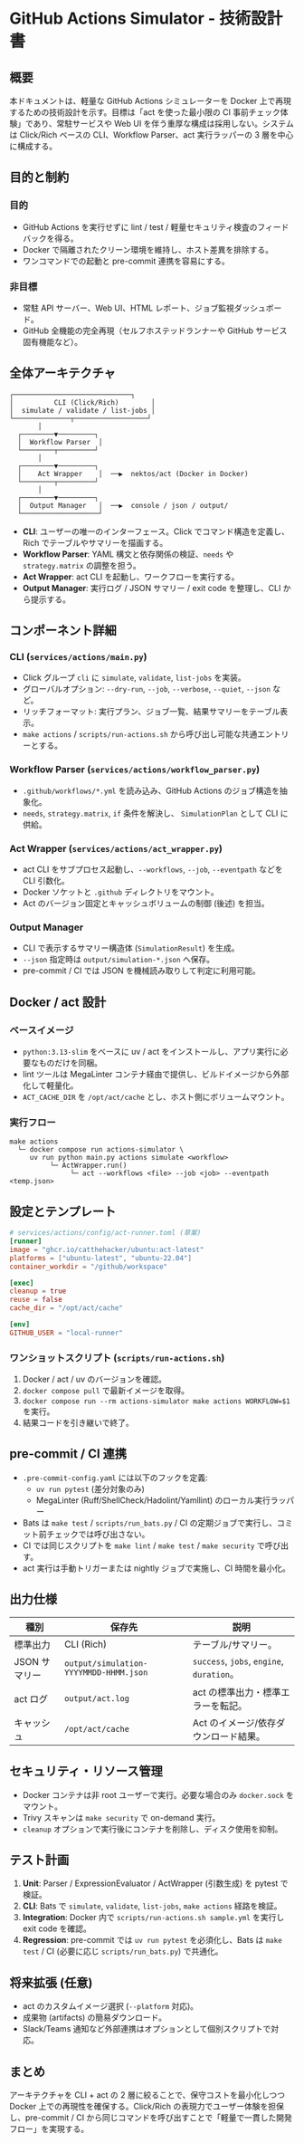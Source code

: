 # GitHub Actions Simulator - 技術設計書
<!-- markdownlint-disable -->

## 概要

本ドキュメントは、軽量な GitHub Actions シミュレーターを Docker 上で再現するための技術設計を示す。目標は「act を使った最小限の CI 事前チェック体験」であり、常駐サービスや Web UI を伴う重厚な構成は採用しない。システムは Click/Rich ベースの CLI、Workflow Parser、act 実行ラッパーの 3 層を中心に構成する。

## 目的と制約

### 目的

- GitHub Actions を実行せずに lint / test / 軽量セキュリティ検査のフィードバックを得る。
- Docker で隔離されたクリーン環境を維持し、ホスト差異を排除する。
- ワンコマンドでの起動と pre-commit 連携を容易にする。

### 非目標

- 常駐 API サーバー、Web UI、HTML レポート、ジョブ監視ダッシュボード。
- GitHub 全機能の完全再現（セルフホステッドランナーや GitHub サービス固有機能など）。

## 全体アーキテクチャ

```text
┌─────────────────────────────┐
│          CLI (Click/Rich)        │
│  simulate / validate / list-jobs │
└──────────────┬──────────────────┘
       │
  ┌────────▼─────────┐
  │  Workflow Parser  │
  └────────┬─────────┘
       │
  ┌────────▼─────────┐
  │    Act Wrapper    │  ──▶  nektos/act (Docker in Docker)
  └────────┬─────────┘
       │
  ┌────────▼─────────┐
  │  Output Manager   │  ──▶  console / json / output/
  └───────────────────┘
```

- **CLI**: ユーザーの唯一のインターフェース。Click でコマンド構造を定義し、Rich でテーブルやサマリーを描画する。
- **Workflow Parser**: YAML 構文と依存関係の検証、`needs` や `strategy.matrix` の調整を担う。
- **Act Wrapper**: act CLI を起動し、ワークフローを実行する。
- **Output Manager**: 実行ログ / JSON サマリー / exit code を整理し、CLI から提示する。

## コンポーネント詳細

### CLI (`services/actions/main.py`)

- Click グループ `cli` に `simulate`, `validate`, `list-jobs` を実装。
- グローバルオプション: `--dry-run`, `--job`, `--verbose`, `--quiet`, `--json` など。
- リッチフォーマット: 実行プラン、ジョブ一覧、結果サマリーをテーブル表示。
- `make actions` / `scripts/run-actions.sh` から呼び出し可能な共通エントリーとする。

### Workflow Parser (`services/actions/workflow_parser.py`)

- `.github/workflows/*.yml` を読み込み、GitHub Actions のジョブ構造を抽象化。
- `needs`, `strategy.matrix`, `if` 条件を解決し、 `SimulationPlan` として CLI に供給。

### Act Wrapper (`services/actions/act_wrapper.py`)

- act CLI をサブプロセス起動し、`--workflows`, `--job`, `--eventpath` などを CLI 引数化。
- Docker ソケットと `.github` ディレクトリをマウント。
- Act のバージョン固定とキャッシュボリュームの制御 (後述) を担当。

### Output Manager

- CLI で表示するサマリー構造体 (`SimulationResult`) を生成。
- `--json` 指定時は `output/simulation-*.json` へ保存。
- pre-commit / CI では JSON を機械読み取りして判定に利用可能。

## Docker / act 設計

### ベースイメージ

- `python:3.13-slim` をベースに uv / act をインストールし、アプリ実行に必要なものだけを同梱。
- lint ツールは MegaLinter コンテナ経由で提供し、ビルドイメージから外部化して軽量化。
- `ACT_CACHE_DIR` を `/opt/act/cache` とし、ホスト側にボリュームマウント。

### 実行フロー

```text
make actions
  └─ docker compose run actions-simulator \
     uv run python main.py actions simulate <workflow>
          └─ ActWrapper.run()
               └─ act --workflows <file> --job <job> --eventpath <temp.json>
```


## 設定とテンプレート


```toml
# services/actions/config/act-runner.toml (草案)
[runner]
image = "ghcr.io/catthehacker/ubuntu:act-latest"
platforms = ["ubuntu-latest", "ubuntu-22.04"]
container_workdir = "/github/workspace"

[exec]
cleanup = true
reuse = false
cache_dir = "/opt/act/cache"

[env]
GITHUB_USER = "local-runner"
```

### ワンショットスクリプト (`scripts/run-actions.sh`)

1. Docker / act / uv のバージョンを確認。
2. `docker compose pull` で最新イメージを取得。
3. `docker compose run --rm actions-simulator make actions WORKFLOW=$1` を実行。
4. 結果コードを引き継いで終了。

## pre-commit / CI 連携

- `.pre-commit-config.yaml` には以下のフックを定義:
     - `uv run pytest` (差分対象のみ)
     - MegaLinter (Ruff/ShellCheck/Hadolint/Yamllint) のローカル実行ラッパー
- Bats は `make test` / `scripts/run_bats.py` / CI の定期ジョブで実行し、コミット前チェックでは呼び出さない。
- CI では同じスクリプトを `make lint` / `make test` / `make security` で呼び出す。
- act 実行は手動トリガーまたは nightly ジョブで実施し、CI 時間を最小化。

## 出力仕様

| 種別 | 保存先 | 説明 |
| --- | --- | --- |
| 標準出力 | CLI (Rich) | テーブル/サマリー。 |
| JSON サマリー | `output/simulation-YYYYMMDD-HHMM.json` | `success`, `jobs`, `engine`, `duration`。 |
| act ログ | `output/act.log` | act の標準出力・標準エラーを転記。 |
| キャッシュ | `/opt/act/cache` | Act のイメージ/依存ダウンロード結果。 |

## セキュリティ・リソース管理

- Docker コンテナは非 root ユーザーで実行。必要な場合のみ `docker.sock` をマウント。
- Trivy スキャンは `make security` で on-demand 実行。
- `cleanup` オプションで実行後にコンテナを削除し、ディスク使用を抑制。

## テスト計画

1. **Unit**: Parser / ExpressionEvaluator / ActWrapper (引数生成) を pytest で検証。
2. **CLI**: Bats で `simulate`, `validate`, `list-jobs`, `make actions` 経路を検証。
3. **Integration**: Docker 内で `scripts/run-actions.sh sample.yml` を実行し exit code を確認。
4. **Regression**: pre-commit では `uv run pytest` を必須化し、Bats は `make test` / CI (必要に応じ `scripts/run_bats.py`) で共通化。

## 将来拡張 (任意)

- act のカスタムイメージ選択 (`--platform` 対応)。
- 成果物 (artifacts) の簡易ダウンロード。
- Slack/Teams 通知など外部連携はオプションとして個別スクリプトで対応。

## まとめ

アーキテクチャを CLI + act の 2 層に絞ることで、保守コストを最小化しつつ Docker 上での再現性を確保する。Click/Rich の表現力でユーザー体験を担保し、pre-commit / CI から同じコマンドを呼び出すことで「軽量で一貫した開発フロー」を実現する。
